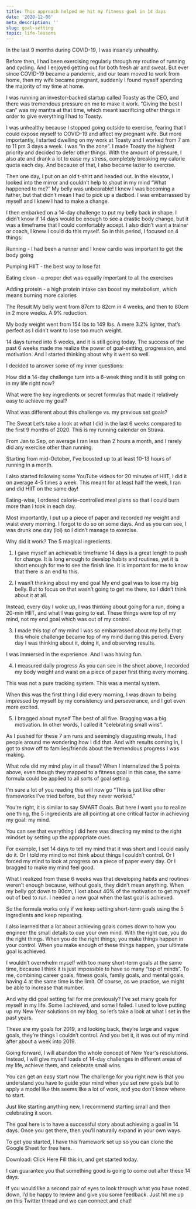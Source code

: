 ```yaml
---
title: This approach helped me hit my fitness goal in 14 days
date: '2020-12-08'
meta_description: ''
slug: goal-setting
topic: life-lessons
---
```


In the last 9 months during COVID-19, I was insanely unhealthy.

Before then, I had been exercising regularly through my routine of running and cycling. And I enjoyed getting out for both fresh air and sweat. But ever since COVID-19 became a pandemic, and our team moved to work from home, then my wife became pregnant, suddenly I found myself spending the majority of my time at home.

I was running an investor-backed startup called Toasty as the CEO, and there was tremendous pressure on me to make it work. “Giving the best I can” was my mantra at that time, which meant sacrificing other things in order to give everything I had to Toasty.

I was unhealthy because I stopped going outside to exercise, fearing that I could expose myself to COVID-19 and affect my pregnant wife. But more importantly, I started dwelling on my work at Toasty and I worked from 7 am to 11 pm 3 days a week. I was “in the zone”. I made Toasty the highest priority and decided to defer other things. With the amount of pressure, I also ate and drank a lot to ease my stress, completely breaking my calorie quota each day. And because of that, I also became lazier to exercise.

Then one day, I put on an old t-shirt and headed out. In the elevator, I looked into the mirror and couldn’t help to shout in my mind “What happened to me?” My belly was unbearable! I knew I was becoming a father, but that didn’t mean I had to pick up a dadbod. I was embarrassed by myself and I knew I had to make a change.

I then embarked on a 14-day challenge to put my belly back in shape. I didn’t know if 14 days would be enough to see a drastic body change, but it was a timeframe that I could comfortably accept. I also didn’t want a trainer or coach, I knew I could do this myself. So in this period, I focused on 4 things:

Running - I had been a runner and I knew cardio was important to get the body going

Pumping HIIT - the best way to lose fat

Eating clean - a proper diet was equally important to all the exercises

Adding protein - a high protein intake can boost my metabolism, which means burning more calories

The Result
My belly went from 87cm to 82cm in 4 weeks, and then to 80cm in 2 more weeks. A 9% reduction.

My body weight went from 154 lbs to 149 lbs. A mere 3.2% lighter, that’s perfect as I didn’t want to lose too much weight.

14 days turned into 6 weeks, and it is still going today. The success of the past 6 weeks made me realize the power of goal-setting, progression, and motivation. And I started thinking about why it went so well.

I decided to answer some of my inner questions:

How did a 14-day challenge turn into a 6-week thing and it is still going on in my life right now?

What were the key ingredients or secret formulas that made it relatively easy to achieve my goal?

What was different about this challenge vs. my previous set goals?

The Sweat
Let’s take a look at what I did in the last 6 weeks compared to the first 9 months of 2020. This is my running calendar on Strava.

From Jan to Sep, on average I ran less than 2 hours a month, and I rarely did any exercise other than running.




Starting from mid-October, I’ve boosted up to at least 10-13 hours of running in a month.

I also started following some YouTube videos for 20 minutes of HIIT, I did it on average 4-5 times a week. This meant for at least half the week, I ran and did HIIT on the same day!

Eating-wise, I ordered calorie-controlled meal plans so that I could burn more than I took in each day.




Most importantly, I put up a piece of paper and recorded my weight and waist every morning. I forgot to do so on some days. And as you can see, I was drunk one day (lol) so I didn’t manage to exercise.




Why did it work? The 5 magical ingredients.
1. I gave myself an achievable timeframe
14 days is a great length to push for change. It is long enough to develop habits and routines, yet it is short enough for me to see the finish line. It is important for me to know that there is an end to this.

2. I wasn’t thinking about my end goal
My end goal was to lose my big belly. But to focus on that wasn’t going to get me there, so I didn’t think about it at all.

Instead, every day I woke up, I was thinking about going for a run, doing a 20-min HIIT, and what I was going to eat. These things were top of my mind, not my end goal which was out of my control.

3. I made this top of my mind
I was so embarrassed about my belly that this whole challenge became top of my mind during this period. Every day I was thinking about it, doing it, and observing results.

I was immersed in the experience. And I was having fun.

4. I measured daily progress
As you can see in the sheet above, I recorded my body weight and waist on a piece of paper first thing every morning.

This was not a pure tracking system. This was a mental system.

When this was the first thing I did every morning, I was drawn to being impressed by myself by my consistency and perseverance, and I got even more excited.

5. I bragged about myself
The best of all five. Bragging was a big motivation. In other words, I called it “celebrating small wins”.

As I pushed for these 7 am runs and seemingly disgusting meals, I had people around me wondering how I did that. And with results coming in, I got to show off to families/friends about the tremendous progress I was making.

What role did my mind play in all these?
When I internalized the 5 points above, even though they mapped to a fitness goal in this case, the same formula could be applied to all sorts of goal setting.

I’m sure a lot of you reading this will now go “This is just like other frameworks I’ve tried before, but they never worked.”

You’re right, it is similar to say SMART Goals. But here I want you to realize one thing, the 5 ingredients are all pointing at one critical factor in achieving my goal: my mind.

You can see that everything I did here was directing my mind to the right mindset by setting up the appropriate cues.

For example, I set 14 days to tell my mind that it was short and I could easily do it. Or I told my mind to not think about things I couldn’t control. Or I forced my mind to look at progress on a piece of paper every day. Or I bragged to make my mind feel good.

What I realized from these 6 weeks was that developing habits and routines weren’t enough because, without goals, they didn’t mean anything. When my belly got down to 80cm, I lost about 40% of the motivation to get myself out of bed to run. I needed a new goal when the last goal is achieved.

So the formula works only if we keep setting short-term goals using the 5 ingredients and keep repeating.

I also learned that a lot about achieving goals comes down to how you engineer the small details to cue your own mind. With the right cue, you do the right things. When you do the right things, you make things happen in your control. When you make enough of these things happen, your ultimate goal is achieved.

I wouldn’t overwhelm myself with too many short-term goals at the same time, because I think it is just impossible to have so many “top of minds”. To me, combining career goals, fitness goals, family goals, and mental goals, having 4 at the same time is the limit. Of course, as we practice, we might be able to increase that number.

And why did goal setting fail for me previously?
I’ve set many goals for myself in my life. Some I achieved, and some I failed. I used to love putting up my New Year solutions on my blog, so let’s take a look at what I set in the past years.




These are my goals for 2019, and looking back, they’re large and vague goals, they’re things I couldn’t control. And you bet it, it was out of my mind after about a week into 2019.

Going forward, I will abandon the whole concept of New Year's resolutions. Instead, I will give myself loads of 14-day challenges in different areas of my life, achieve them, and celebrate small wins.

You can get an easy start now
The challenge for you right now is that you understand you have to guide your mind when you set new goals but to apply a model like this seems like a lot of work, and you don’t know where to start.

Just like starting anything new, I recommend starting small and then celebrating it soon.

The goal here is to have a successful story about achieving a goal in 14 days. Once you get there, then you’ll naturally expand in your own ways.

To get you started, I have this framework set up so you can clone the Google Sheet for free here.



Download: Click Here
Fill this in, and get started today.

I can guarantee you that something good is going to come out after these 14 days.

If you would like a second pair of eyes to look through what you have noted down, I’d be happy to review and give you some feedback. Just hit me up on this Twitter thread and we can connect and chat!
